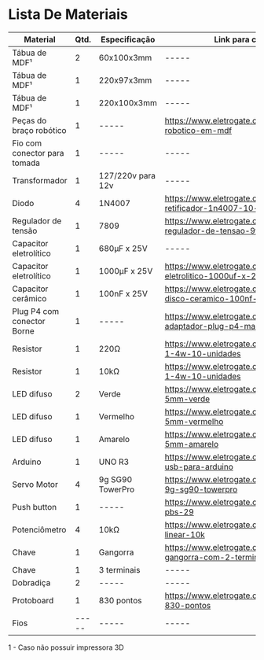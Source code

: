 # Lista De Materiais

| Material | Qtd. | Especificação | Link para compra |
| --- | --- | --- | --- |
| Tábua de MDF&sup1; | 2 | 60x100x3mm | ----- |
| Tábua de MDF&sup1; | 1 | 220x97x3mm | -----|
| Tábua de MDF&sup1; | 1 | 220x100x3mm | ----- |
| Peças do braço robótico | 1 | ----- | https://www.eletrogate.com/braco-robotico-em-mdf |
| Fio com conector para tomada | 1 | ----- | ----- |
| Transformador | 1 | 127/220v para 12v | ----- |
| Diodo | 4 | 1N4007 | https://www.eletrogate.com/diodo-retificador-1n4007-10-unidades |
| Regulador de tensão | 1 | 7809 | https://www.eletrogate.com/l7809c-regulador-de-tensao-9v |
| Capacitor eletrolítico | 1 | 680&mu;F x 25V | ----- |
| Capacitor eletrolítico | 1 | 1000&mu;F x 25V | https://www.eletrogate.com/capacitor-eletrolitico-1000uf-x-25v |
| Capacitor cerâmico | 1 | 100nF x 25V | https://www.eletrogate.com/capacitor-disco-ceramico-100nf-x-50v |
| Plug P4 com conector Borne | 1 | ----- | https://www.eletrogate.com/conector-adaptador-plug-p4-macho-com-borne|
| Resistor | 1 | 220&Omega; | https://www.eletrogate.com/resistor-2k2-1-4w-10-unidades |
| Resistor | 1 | 10k&Omega; | https://www.eletrogate.com/resistor-10k-1-4w-10-unidades|
| LED difuso | 2 | Verde | https://www.eletrogate.com/led-difuso-5mm-verde|
| LED difuso | 1 | Vermelho | https://www.eletrogate.com/led-difuso-5mm-vermelho |
| LED difuso | 1 | Amarelo | https://www.eletrogate.com/led-difuso-5mm-amarelo|
| Arduino | 1 | UNO R3 | https://www.eletrogate.com/uno-r3-cabo-usb-para-arduino|
| Servo Motor | 4 | 9g SG90 TowerPro | https://www.eletrogate.com/micro-servo-9g-sg90-towerpro |
| Push button | 1 | ----- | https://www.eletrogate.com/chave-botao-pbs-29|
| Potenciômetro | 4 | 10k&Omega; | https://www.eletrogate.com/potenciometro-linear-10k |
| Chave | 1 | Gangorra | https://www.eletrogate.com/chave-gangorra-com-2-terminais |
| Chave | 1 | 3 terminais | -----|
| Dobradiça | 2 | ----- | -----|
| Protoboard | 1 | 830 pontos | https://www.eletrogate.com/protoboard-830-pontos |
| Fios | ----- | ----- | ----- |

1 - Caso não possuir impressora 3D
